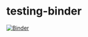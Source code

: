 # testing-binder

[![Binder](https://mybinder.org/badge_logo.svg)](https://mybinder.org/v2/gh/brunj7/testing-binder/HEAD)